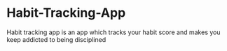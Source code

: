 # Habit-Tracking-App
Habit tracking app is an app which tracks your habit score and makes you keep addicted to being disciplined
